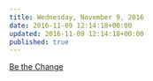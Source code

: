 ```yaml
---
title: Wednesday, November 9, 2016
date: 2016-11-09 12:14:18+00:00
updated: 2016-11-09 12:14:18+00:00
published: true
---
```


[Be the Change](/be-the-change/)

